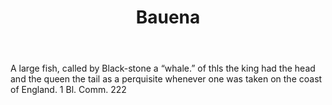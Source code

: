 ---
title: Bauena
letter: B
permalink: "/definitions/bld-bauena.html"
body: A large fish, called by Black-stone a “whale.” of thls the king had the head
  and the queen the tail as a perquisite whenever one was taken on the coast of England.
  1 Bl. Comm. 222
published_at: '2018-07-07'
source: Black's Law Dictionary 2nd Ed (1910)
layout: post
---